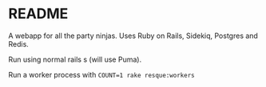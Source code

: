# README

A webapp for all the party ninjas. Uses Ruby on Rails, Sidekiq, Postgres and Redis.

Run using normal rails s (will use Puma).

Run a worker process with `COUNT=1 rake resque:workers`